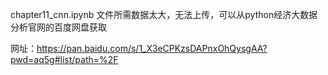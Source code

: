 chapter11_cnn.ipynb 文件所需数据太大，无法上传，可以从python经济大数据分析官网的百度网盘获取

网址：https://pan.baidu.com/s/1_X3eCPKzsDAPnxOhQysgAA?pwd=aq5g#list/path=%2F
